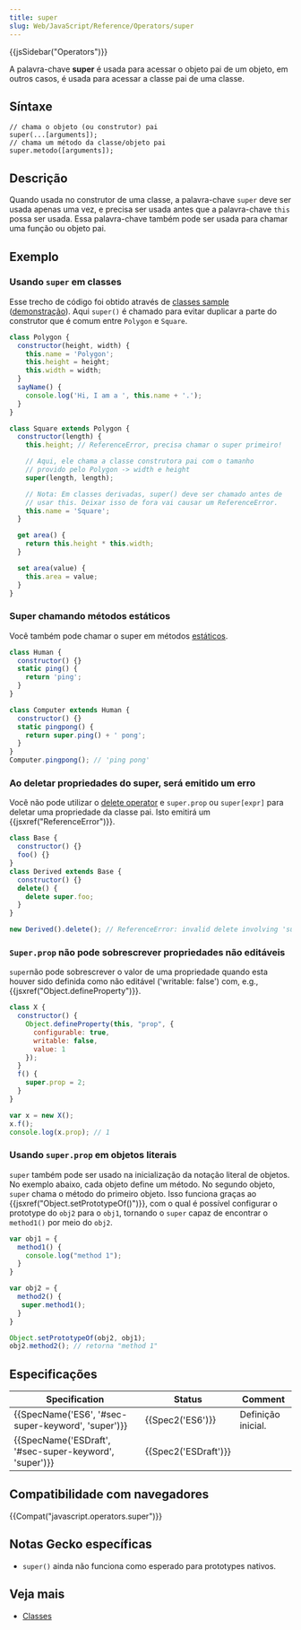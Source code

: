 ```yaml
---
title: super
slug: Web/JavaScript/Reference/Operators/super
---
```

{{jsSidebar("Operators")}}

A palavra-chave **super** é usada para acessar o objeto pai de um objeto, em outros casos, é usada para acessar a classe pai de uma classe.

## Síntaxe

```
// chama o objeto (ou construtor) pai
super(...[arguments]);
// chama um método da classe/objeto pai
super.metodo([arguments]);
```

## Descrição

Quando usada no construtor de uma classe, a palavra-chave `super` deve ser usada apenas uma vez, e precisa ser usada antes que a palavra-chave `this` possa ser usada. Essa palavra-chave também pode ser usada para chamar uma função ou objeto pai.

## Exemplo

### Usando `super` em classes

Esse trecho de código foi obtido através de [classes sample](https://github.com/GoogleChrome/samples/blob/gh-pages/classes-es6/index.html) ([demonstração](https://googlechrome.github.io/samples/classes-es6/index.html)). Aqui `super()` é chamado para evitar duplicar a parte do construtor que é comum entre `Polygon` e `Square`.

```js
class Polygon {
  constructor(height, width) {
    this.name = 'Polygon';
    this.height = height;
    this.width = width;
  }
  sayName() {
    console.log('Hi, I am a ', this.name + '.');
  }
}

class Square extends Polygon {
  constructor(length) {
    this.height; // ReferenceError, precisa chamar o super primeiro!

    // Aqui, ele chama a classe construtora pai com o tamanho
    // provido pelo Polygon -> width e height
    super(length, length);

    // Nota: Em classes derivadas, super() deve ser chamado antes de
    // usar this. Deixar isso de fora vai causar um ReferenceError.
    this.name = 'Square';
  }

  get area() {
    return this.height * this.width;
  }

  set area(value) {
    this.area = value;
  }
}
```

### Super chamando métodos estáticos

Você também pode chamar o super em métodos [estáticos](/pt-BR/docs/Web/JavaScript/Reference/Classes/static).

```js
class Human {
  constructor() {}
  static ping() {
    return 'ping';
  }
}

class Computer extends Human {
  constructor() {}
  static pingpong() {
    return super.ping() + ' pong';
  }
}
Computer.pingpong(); // 'ping pong'
```

### Ao deletar propriedades do super, será emitido um erro

Você não pode utilizar o [delete operator](/pt-BR/docs/Web/JavaScript/Reference/Operators/delete) e `super.prop` ou `super[expr]` para deletar uma propriedade da classe pai. Isto emitirá um {{jsxref("ReferenceError")}}.

```js
class Base {
  constructor() {}
  foo() {}
}
class Derived extends Base {
  constructor() {}
  delete() {
    delete super.foo;
  }
}

new Derived().delete(); // ReferenceError: invalid delete involving 'super'.
```

### `Super.prop` não pode sobrescrever propriedades não editáveis

`super`não pode sobrescrever o valor de uma propriedade quando esta houver sido definida como não editável ('writable: false') com, e.g., {{jsxref("Object.defineProperty")}}.

```js
class X {
  constructor() {
    Object.defineProperty(this, "prop", {
      configurable: true,
      writable: false,
      value: 1
    });
  }
  f() {
    super.prop = 2;
  }
}

var x = new X();
x.f();
console.log(x.prop); // 1
```

### Usando `super.prop` em objetos literais

`super` também pode ser usado na inicialização da notação literal de objetos. No exemplo abaixo, cada objeto define um método. No segundo objeto, `super` chama o método do primeiro objeto. Isso funciona graças ao {{jsxref("Object.setPrototypeOf()")}}, com o qual é possível configurar o prototype do `obj2` para o `obj1`, tornando o `super` capaz de encontrar o `method1()` por meio do `obj2`.

```js
var obj1 = {
  method1() {
    console.log("method 1");
  }
}

var obj2 = {
  method2() {
   super.method1();
  }
}

Object.setPrototypeOf(obj2, obj1);
obj2.method2(); // retorna "method 1"
```

## Especificações

| Specification                                                            | Status                       | Comment            |
| ------------------------------------------------------------------------ | ---------------------------- | ------------------ |
| {{SpecName('ES6', '#sec-super-keyword', 'super')}}     | {{Spec2('ES6')}}         | Definição inicial. |
| {{SpecName('ESDraft', '#sec-super-keyword', 'super')}} | {{Spec2('ESDraft')}} |                    |

## Compatibilidade com navegadores

{{Compat("javascript.operators.super")}}

## Notas Gecko específicas

- `super()` ainda não funciona como esperado para prototypes nativos.

## Veja mais

- [Classes](/pt-BR/docs/Web/JavaScript/Reference/Classes)
